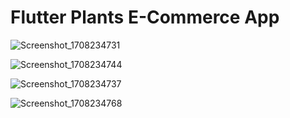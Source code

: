 # Flutter Plants E-Commerce App



![Screenshot_1708234731](https://github.com/Trajoon/Project-3/assets/153893124/ca20db8b-48e3-4d97-8780-0b7533a37566)

![Screenshot_1708234744](https://github.com/Trajoon/Project-3/assets/153893124/bf3fc070-33d1-45b7-9da0-03c37f757f7b)

![Screenshot_1708234737](https://github.com/Trajoon/Project-3/assets/153893124/790a5a8d-273e-47f8-a86a-50bca5993b7d)

![Screenshot_1708234768](https://github.com/Trajoon/Project-3/assets/153893124/897c6b9f-e6b7-4c8c-b965-f741e4562a9f)
